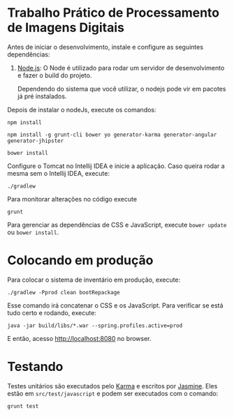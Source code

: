 # Trabalho Prático de Processamento de Imagens Digitais

Antes de iniciar o desenvolvimento, instale e configure as seguintes dependências:

1. [Node.js][]: O Node é utilizado para rodar um servidor de desenvolvimento e fazer o build do projeto.

   Dependendo do sistema que você utilizar, o nodejs pode vir em pacotes já pré instalados.

Depois de instalar o nodeJs, execute os comandos:

    npm install
    
    npm install -g grunt-cli bower yo generator-karma generator-angular generator-jhipster
    
    bower install

Configure o Tomcat no Intellij IDEA e inicie a aplicação. Caso queira rodar a mesma sem o Intellij IDEA, execute:

    ./gradlew
    
Para monitorar alterações no código execute

    grunt

Para gerenciar as dependências de CSS e JavaScript, execute `bower update` ou `bower install`.

# Colocando em produção

Para colocar o sistema de inventário em produção, execute:

    ./gradlew -Pprod clean bootRepackage

Esse comando irá concatenar o CSS e os JavaScript. Para verificar se está tudo certo e rodando, execute:

    java -jar build/libs/*.war --spring.profiles.active=prod

E então, acesso [http://localhost:8080](http://localhost:8080) no browser.

# Testando

Testes unitários são executados pelo [Karma][] e escritos por [Jasmine][]. Eles estão em `src/test/javascript` e podem ser executados com o comando:

    grunt test

[Node.js]: https://nodejs.org/
[Bower]: http://bower.io/
[Grunt]: http://gruntjs.com/
[BrowserSync]: http://www.browsersync.io/
[Karma]: http://karma-runner.github.io/
[Jasmine]: http://jasmine.github.io/2.0/introduction.html
[Protractor]: https://angular.github.io/protractor/